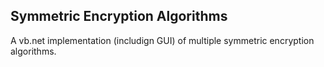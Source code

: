 ## Symmetric Encryption Algorithms
A vb.net implementation (includign GUI) of multiple symmetric encryption algorithms. 
